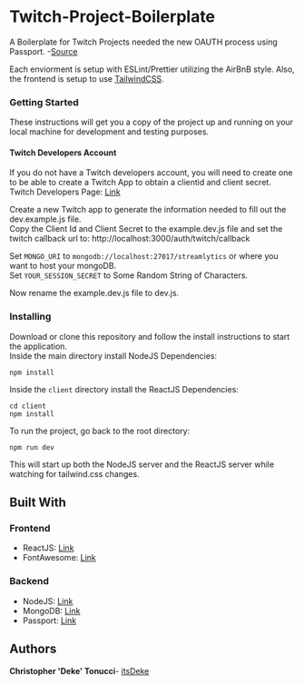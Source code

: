 # Twitch-Project-Boilerplate

A Boilerplate for Twitch Projects needed the new OAUTH process using Passport. -[Source](https://github.com/twitchdev/authentication-node-sample)

Each enviorment is setup with ESLint/Prettier utilizing the AirBnB style. Also, the frontend is setup to use [TailwindCSS](https://tailwindcss.com/).

### Getting Started

These instructions will get you a copy of the project up and running on your local machine for development and testing purposes.

#### Twitch Developers Account

If you do not have a Twitch developers account, you will need to create one to be able to create a Twitch App to obtain a clientid and client secret. Twitch Developers Page: [Link](https://dev.twitch.tv/)

Create a new Twitch app to generate the information needed to fill out the dev.example.js file.  
Copy the Client Id and Client Secret to the example.dev.js file and set the twitch callback url to: http://localhost:3000/auth/twitch/callback

Set <code>MONGO_URI</code> to <code>mongodb://localhost:27017/streamlytics</code> or where you want to host your mongoDB.  
Set <code>YOUR_SESSION_SECRET</code> to Some Random String of Characters.

Now rename the example.dev.js file to dev.js.

### Installing

Download or clone this repository and follow the install instructions to start the application.  
Inside the main directory install NodeJS Dependencies:

```
npm install
```

Inside the `client` directory install the ReactJS Dependencies:

```
cd client
npm install
```

To run the project, go back to the root directory:

```
npm run dev
```

This will start up both the NodeJS server and the ReactJS server while watching for tailwind.css changes.

## Built With

### Frontend

- ReactJS: [Link](https://reactjs.org/)
- FontAwesome: [Link](https://fontawesome.com)

### Backend

- NodeJS: [Link](https://nodejs.org/en/)
- MongoDB: [Link](https://www.mongodb.com/)
- Passport: [Link](http://www.passportjs.org/)

## Authors

**Christopher 'Deke' Tonucci**- [itsDeke](https://github.com/itsDeke)

